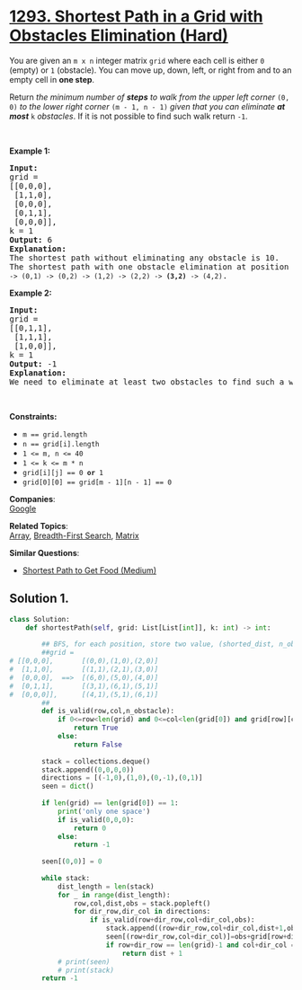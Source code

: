 # [1293. Shortest Path in a Grid with Obstacles Elimination (Hard)](https://leetcode.com/problems/shortest-path-in-a-grid-with-obstacles-elimination/)

<p>You are given an <code>m x n</code> integer matrix <code>grid</code> where each cell is either <code>0</code> (empty) or <code>1</code> (obstacle). You can move up, down, left, or right from and to an empty cell in <strong>one step</strong>.</p>

<p>Return <em>the minimum number of <strong>steps</strong> to walk from the upper left corner </em><code>(0, 0)</code><em> to the lower right corner </em><code>(m - 1, n - 1)</code><em> given that you can eliminate <strong>at most</strong> </em><code>k</code><em> obstacles</em>. If it is not possible to find such walk return <code>-1</code>.</p>

<p>&nbsp;</p>
<p><strong>Example 1:</strong></p>

<pre><strong>Input:</strong> 
grid = 
[[0,0,0],
&nbsp;[1,1,0],
 [0,0,0],
&nbsp;[0,1,1],
 [0,0,0]], 
k = 1
<strong>Output:</strong> 6
<strong>Explanation: 
</strong>The shortest path without eliminating any obstacle is 10.&nbsp;
The shortest path with one obstacle elimination at position (3,2) is 6. Such path is <code>(0,0) -&gt; (0,1) -&gt; (0,2) -&gt; (1,2) -&gt; (2,2) -&gt; <strong>(3,2)</strong> -&gt; (4,2)</code>.
</pre>

<p><strong>Example 2:</strong></p>

<pre><strong>Input:</strong> 
grid = 
[[0,1,1],
&nbsp;[1,1,1],
&nbsp;[1,0,0]], 
k = 1
<strong>Output:</strong> -1
<strong>Explanation: 
</strong>We need to eliminate at least two obstacles to find such a walk.
</pre>

<p>&nbsp;</p>
<p><strong>Constraints:</strong></p>

<ul>
	<li><code>m == grid.length</code></li>
	<li><code>n == grid[i].length</code></li>
	<li><code>1 &lt;= m, n &lt;= 40</code></li>
	<li><code>1 &lt;= k &lt;= m * n</code></li>
	<li><code>grid[i][j] == 0 <strong>or</strong> 1</code></li>
	<li><code>grid[0][0] == grid[m - 1][n - 1] == 0</code></li>
</ul>


**Companies**:  
[Google](https://leetcode.com/company/google)

**Related Topics**:  
[Array](https://leetcode.com/tag/array/), [Breadth-First Search](https://leetcode.com/tag/breadth-first-search/), [Matrix](https://leetcode.com/tag/matrix/)

**Similar Questions**:
* [Shortest Path to Get Food (Medium)](https://leetcode.com/problems/shortest-path-to-get-food/)

## Solution 1.

```py
class Solution:
    def shortestPath(self, grid: List[List[int]], k: int) -> int:
        
        ## BFS, for each position, store two value, (shorted_dist, n_obstacle_eliminated)
        ##grid = 
# [[0,0,0],       [(0,0),(1,0),(2,0)]    
#  [1,1,0],       [(1,1),(2,1),(3,0)]
#  [0,0,0],  ==>  [(6,0),(5,0),(4,0)]     
#  [0,1,1],       [(3,1),(6,1),(5,1)]         
#  [0,0,0]],      [(4,1),(5,1),(6,1)]          
        ## 
        def is_valid(row,col,n_obstacle):
            if 0<=row<len(grid) and 0<=col<len(grid[0]) and grid[row][col]+n_obstacle<=k and ((row,col) not in seen or seen[(row,col)]>n_obstacle):
                return True
            else:
                return False
            
        stack = collections.deque()
        stack.append((0,0,0,0))
        directions = [(-1,0),(1,0),(0,-1),(0,1)]
        seen = dict()
        
        if len(grid) == len(grid[0]) == 1:
            print('only one space')
            if is_valid(0,0,0):
                return 0
            else:
                return -1
            
        seen[(0,0)] = 0
            
        while stack:
            dist_length = len(stack)
            for _ in range(dist_length):
                row,col,dist,obs = stack.popleft()
                for dir_row,dir_col in directions:
                    if is_valid(row+dir_row,col+dir_col,obs):
                        stack.append((row+dir_row,col+dir_col,dist+1,obs+grid[row+dir_row][col+dir_col]))
                        seen[(row+dir_row,col+dir_col)]=obs+grid[row+dir_row][col+dir_col]
                        if row+dir_row == len(grid)-1 and col+dir_col == len(grid[0])-1:
                            return dist + 1
            # print(seen)
            # print(stack)
        return -1
```